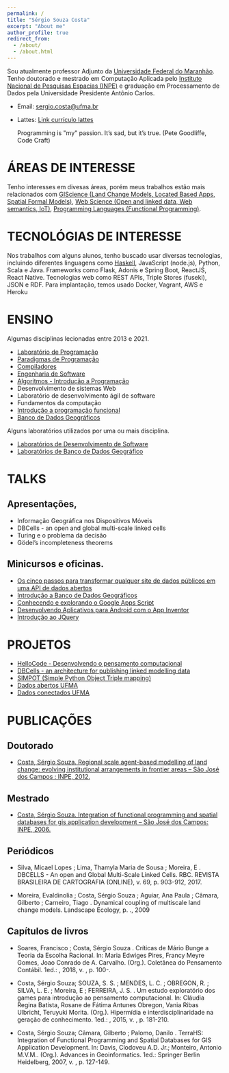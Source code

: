 ```yaml
---
permalink: /
title: "Sérgio Souza Costa"
excerpt: "About me"
author_profile: true
redirect_from: 
  - /about/
  - /about.html
---
```


Sou atualmente professor Adjunto da [Universidade Federal do Maranhão](http://www.ufma.br). Tenho doutorado e mestrado em Computação Aplicada pelo [Instituto Nacional de Pesquisas Espacias (INPE)](http://www.inpe.br) e graduação em Processamento de Dados pela Universidade Presidente Antônio Carlos. 

* Email: sergio.costa@ufma.br
* Lattes: [Link currículo lattes](http://lattes.cnpq.br/2073311645132958)

  Programming is "my" passion. It’s sad, but it’s true. (Pete Goodliffe, Code Craft)

# ÁREAS DE INTERESSE

Tenho interesses em divesas áreas, porém meus trabalhos estão mais relacionados com [GIScience  (Land Change Models, Located Based Apps, Spatial Formal Models)](https://github.com/profsergiocosta/giscience-references), [Web Science (Open and linked data, Web semantics, IoT)](https://github.com/profsergiocosta/webscience-references), [Programming Languages (Functional Programming)](https://github.com/profsergiocosta/programming-references).

# TECNOLÓGIAS DE INTERESSE

Nos trabalhos com alguns alunos, tenho buscado usar diversas tecnologias, incluindo diferentes linguagens como [Haskell](https://lambda-ma.github.io/rwh-ptbr/), JavaScript (node.js), Python, Scala e Java. Frameworks como Flask, Adonis e Spring Boot, ReactJS, React Native. Tecnologias web como REST APIs, Triple Stores (fuseki), JSON e RDF. Para implantação, temos usado Docker, Vagrant, AWS e Heroku

# ENSINO
Algumas disciplinas lecionadas entre 2013 e 2021.

* [Laboratório de Programação](https://profsergiocosta.github.io/teaching/laboratorio_programacao)
* [Paradigmas de Programação](https://profsergiocosta.github.io/teaching/paradigmas_programacao)
* [Compiladores](https://profsergiocosta.github.io/teaching/compiladores)
* [Engenharia de Software](https://www.notion.so/Engenharia-de-software-db95be4ef40c4c69b4b84c3a359472d6)
* [Algoritmos - Introdução a Programação](https://www.notion.so/Algoritmos-introdu-o-a-programa-o-4e12ff3407b744f099dd1850cf5b6135)
* Desenvolvimento de sistemas Web
* Laboratório de desenvolvimento ágil de software
* Fundamentos da computação
* [Introdução a programação funcional](https://www.notion.so/Introdu-o-a-programa-o-funcional-1a58702c3e984e82b81db4eeecc5459c)
* [Banco de Dados Geográficos](https://profsergiocosta.github.io/teaching/bdgeo)

Alguns laboratórios utilizados por uma ou mais disciplina.

* [Laboratórios de Desenvolvimento de Software](https://www.notion.so/Laborat-rios-de-Desenvolvimento-de-Software-6b56d66f8f54468f95d6d8a2e9f34b92)
* [Laboratórios de Banco de Dados Geográfico](https://www.notion.so/Laborat-rios-de-Banco-de-Dados-Geogr-fico-a44cf79918e44905b17fe9674f55c0f2)

# TALKS

## Apresentações,

* Informação Geográfica nos Dispositivos Móveis
* DBCells - an open and global multi-scale linked cells
* Turing e o problema da decisão
* Gödel’s incompleteness theorems

## Minicursos e oficinas.

* [Os cinco passos para transformar qualquer site de dados públicos em uma API de dados abertos](https://github.com/profsergiocosta/minicurso_ercemapi)
* [Introdução a Banco de Dados Geográficos](https://www.notion.so/Minicurso-Banco-de-Dados-Geogr-fico-b5786d2bf3a248f28a980cf51c4b6522)
* [Conhecendo e explorando o Google Apps Script](https://www.notion.so/Minicurso-Google-Apps-Script-ee79fb52563348b095f6a136ab39d7ed)
* [Desenvolvendo Aplicativos para Android com o App Inventor](https://www.notion.so/Minicurso-Desenvolvendo-Aplicativos-para-Android-com-o-App-Inventor-a211574850654fa093d2a099636b1ab6)
* [Introdução ao JQuery](https://www.notion.so/Minicurso-Introdu-o-ao-JQuery-4f5589ab3e224c6985b13b092efb4cda)

# PROJETOS

* [HelloCode - Desenvolvendo o pensamento computacional](https://profsergiocosta.github.io/projects/hellocode-prj/)
* [DBCells - an architecture for publishing linked modelling data](https://github.com/profsergiocosta/dbcells)
* [SIMPOT (Simple Python Object Triple mapping)](https://github.com/inovacampus/simpot)
* [Dados abertos UFMA](https://github.com/inovacampus/api-dadosabertos-ufma/)
* [Dados conectados UFMA](https://github.com/inovacampus/linked-open-data-ufma)

# PUBLICAÇÕES

## Doutorado 

* [Costa, Sérgio Souza. Regional scale agent-based modelling of land change: evolving institutional arrangements in frontier areas – São José dos Campos : INPE, 2012.](http://mtc-m16d.sid.inpe.br/col/sid.inpe.br/mtc-m19/2012/10.30.12.50/doc/publicacao.pdf)

## Mestrado

* [Costa, Sérgio Souza. Integration of functional programming and spatial databases for gis application development – São José dos Campos: INPE, 2006.](http://mtc-m16b.sid.inpe.br/col/sid.inpe.br/MTC-m13@80/2006/12.15.17.07/doc/publicacao.pdf)

## Periódicos

* Silva, Micael Lopes ; Lima, Thamyla Maria de Sousa ; Moreira, E . DBCELLS - An open and Global Multi-Scale Linked Cells. RBC. REVISTA BRASILEIRA DE CARTOGRAFIA (ONLINE), v. 69, p. 903-912, 2017. 

* Moreira, Evaldinolia ; Costa, Sérgio Souza ; Aguiar, Ana Paula ; Câmara, Gilberto ; Carneiro, Tiago . Dynamical coupling of multiscale land change models. Landscape Ecology, p. ., 2009

## Capítulos de livros

* Soares, Francisco ; Costa, Sérgio Souza . Críticas de Mário Bunge a Teoria da Escolha Racional. In: Maria Edwiges Pires, Francy Meyre Gomes, Joao Conrado de A. Carvalho. (Org.). Coletânea do Pensamento Contábil. 1ed.: , 2018, v. , p. 100-.

* Costa, Sérgio Souza; SOUZA, S. S. ; MENDES, L. C. ; OBREGON, R. ; SILVA, L. E. ; Moreira, E ; FERREIRA, J. S. . Um estudo exploratório dos games para introdução ao pensamento computacional. In: Cláudia Regina Batista, Rosane de Fátima Antunes Obregon, Vania Ribas Ulbricht, Teruyuki Morita. (Org.). Hipermídia e interdisciplinaridade na geração de conhecimento. 1ed.: , 2015, v. , p. 181-210.

* Costa, Sérgio Souza; Câmara, Gilberto ; Palomo, Danilo . TerraHS: Integration of Functional Programming and Spatial Databases for GIS Application Development. In: Davis, Clodoveu A.D. Jr.; Monteiro, Antonio M.V.M.. (Org.). Advances in Geoinformatics. 1ed.: Springer Berlin Heidelberg, 2007, v. , p. 127-149.






